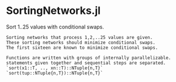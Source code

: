 # SortingNetworks.jl
Sort 1..25 values with conditional swaps.

    Sorting networks that process 1,2,..25 values are given.  
    These sorting networks should minimize conditional swaps.  
    The first sixteen are known to minimize conditional swaps.  
    
    Functions are written with groups of internally parallelizable.    
    statements given together and sequential steps are separated.  
    `sort(x1::T, .., xn::T)::NTuple{n,T}`  
    `sort(tup::NTuple{n,T})::NTuple{n,T}`  
